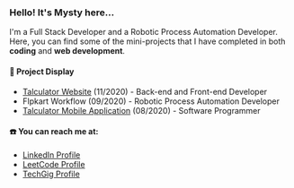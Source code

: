 ### Hello! It's Mysty here...
I'm a Full Stack Developer and a Robotic Process Automation Developer.
Here, you can find some of the mini-projects that I have completed in both __coding__ and __web development__.

#### :open_file_folder: Project Display
* [Talculator Website](https://talculator-2020.herokuapp.com/) (11/2020) - Back-end and Front-end Developer
* Flpkart Workflow (09/2020) - Robotic Process Automation Developer
* [Talculator Mobile Application](https://play.google.com/store/apps/details?id=com.appticlynx.talculator) (08/2020) - Software Programmer

#### :phone: You can reach me at: 
* [LinkedIn Profile](https://www.linkedin.com/in/gracelyn-mystica-a-37ba7a179/)
* [LeetCode Profile](https://leetcode.com/Gracelyn-Mystica/)
* [TechGig Profile](https://www.techgig.com/gracelynmysticaantony)
